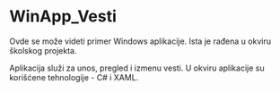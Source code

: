 # WinApp_Vesti

Ovde se može videti primer Windows aplikacije. Ista je rađena u okviru školskog projekta.

Aplikacija služi za unos, pregled i izmenu vesti.
U okviru aplikacije su korišćene tehnologije - C# i XAML.
